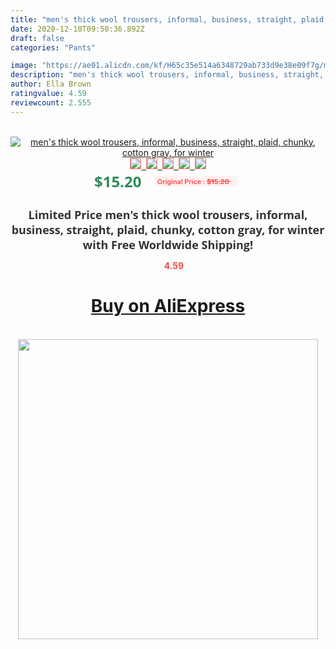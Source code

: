 ```yaml
---
title: "men's thick wool trousers, informal, business, straight, plaid, chunky, cotton gray, for winter"
date: 2020-12-10T09:50:36.892Z
draft: false
categories: "Pants"

image: "https://ae01.alicdn.com/kf/H65c35e514a6348729ab733d9e38e09f7g/men-s-thick-wool-trousers-informal-business-straight-plaid-chunky-cotton-gray-for-winter.jpg"
description: "men's thick wool trousers, informal, business, straight, plaid, chunky, cotton gray, for winter"
author: Ella Brown
ratingvalue: 4.59
reviewcount: 2.555
---
```

<br>
<div style="text-align: center;">
<a href="https://s.click.aliexpress.com/e/_Alqz1b" target="_blank" rel="nofollow noopener noreferrer"><img alt="men's thick wool trousers, informal, business, straight, plaid, chunky, cotton gray, for winter" class="magnifier-image" src="https://ae01.alicdn.com/kf/H65c35e514a6348729ab733d9e38e09f7g/men-s-thick-wool-trousers-informal-business-straight-plaid-chunky-cotton-gray-for-winter.jpg_640x640.jpg">
<br>
<img style="border:1px solid salmon" src="https://ae01.alicdn.com/kf/H65c35e514a6348729ab733d9e38e09f7g/men-s-thick-wool-trousers-informal-business-straight-plaid-chunky-cotton-gray-for-winter.jpg_120x120.jpg">&nbsp;&nbsp;<img style="border:1px solid salmon" src="https://ae01.alicdn.com/kf/Hf52c90aeabb24084bbaf98953d1c5c62r/men-s-thick-wool-trousers-informal-business-straight-plaid-chunky-cotton-gray-for-winter.jpg_120x120.jpg">&nbsp;&nbsp;<img style="border:1px solid salmon" src="https://ae01.alicdn.com/kf/He61df6c8624c4cca830144142ed63eceZ/men-s-thick-wool-trousers-informal-business-straight-plaid-chunky-cotton-gray-for-winter.jpg_120x120.jpg">&nbsp;&nbsp;<img style="border:1px solid salmon" src="https://ae01.alicdn.com/kf/Hf16e062bea3346949ecd3dbacbc11075A/men-s-thick-wool-trousers-informal-business-straight-plaid-chunky-cotton-gray-for-winter.jpg_120x120.jpg">&nbsp;&nbsp;<img style="border:1px solid salmon" src="https://ae01.alicdn.com/kf/H7ee6ee82a08b4b80b1cff9c2c34ec2e4I/men-s-thick-wool-trousers-informal-business-straight-plaid-chunky-cotton-gray-for-winter.jpg_120x120.jpg"></a></div><br0>
<div style="text-align: center;"><span style="background-color: white; border: 0px; box-sizing: border-box; color: seagreen; display: inline-block; font-family: &quot;open sans&quot; , &quot;arial&quot; , &quot;helvetica&quot; , sans-serif , &quot;heiti&quot;; font-size: 24px; font-stretch: inherit; font-weight: 700; line-height: inherit; margin: 0px 10px 0px 0px; padding: 0px; vertical-align: middle;">$15.20 </span>
<span style="background: rgb(255 , 241 , 241); border-radius: 3px; border: 0px; box-sizing: border-box; color: #ff4747; display: inline-block; font-family: inherit; font-size: 12px; font-stretch: inherit; font-style: inherit; font-variant: inherit; font-weight: 600; line-height: inherit; margin: 0px; padding: 2px 5px; transform: scale(0.9); vertical-align: middle;">Original Price : <b style="text-decoration: line-through;">$15.20 </b> &nbsp;&nbsp;</span></div>
<h1 style="color: #333333; display: inline-block; font-family: &quot;open sans&quot; , &quot;arial&quot; , &quot;helvetica&quot; , sans-serif , &quot;heiti&quot;; font-size: 18px; font-stretch: inherit; font-weight: 700; text-align: center;">Limited Price men's thick wool trousers, informal, business, straight, plaid, chunky, cotton gray, for winter with Free Worldwide Shipping!</h1>
<div style="color: #ff4747; text-align: center;">
<img src="https://4.bp.blogspot.com/-M0ZcTcb-5uY/XleCXlxnR4I/AAAAAAAAAEc/OrjgMkXV1oMQFaCRZj5HQwOCBcu3w1FegCPcBGAYYCw/s1600/star.png" style="height: 15px;">&nbsp;<b>4.59</b></div>
<div class="button_cont" align="center"><a class="buynow_a" href="https://s.click.aliexpress.com/e/_Alqz1b" target="_blank" rel="nofollow noopener noreferrer"><H1>Buy on AliExpress</H1></a></div><br>
<div class="separator" style="clear: both; text-align: center;">
<img src="https://lh3.googleusercontent.com/-pTy5HemUv9M/XlePHvY0dAI/AAAAAAAAAE4/0nX5iRUoIWY8eMW9Dpxeirr157OZliDIgCLcBGAsYHQ/s1600/badge.gif" width="480">
</div>
